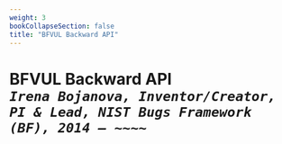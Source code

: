 ```yaml
---
weight: 3
bookCollapseSection: false
title: "BFVUL Backward API"
---
```


<!-- Google tag (gtag.js) -->
<script async src="https://www.googletagmanager.com/gtag/js?id=G-PJ364XPP9F"></script>
<script>
  window.dataLayer = window.dataLayer || [];
  function gtag(){dataLayer.push(arguments);}
  gtag('js', new Date());

  gtag('config', 'G-PJ364XPP9F');
</script>

# BFVUL Backward API <br/>_`Irena Bojanova, Inventor/Creator, PI & Lead, NIST Bugs Framework (BF), 2014 – ~~~~`_

<!-- The BFVUL Backward API provides the BFVUL Tool backwards bugs identification functionality. 

The BF formalism supports a deeper understanding of vulnerabilites as chains of weaknesses and allows for backward bug identficaton from a failure. It enables the development of new statc and dynamic analysis, simulaton, and emulaton algorithms. AI or formal methods-enabled capabilites could be used to identfy bugs and detect, analyze, prioritze, and resolve or mitgate vulnerabilites (i.e., fix the bug or a fault of each vulnerability, respectvely) to secure critcal infrastructure and supply chains.

- BFVUL Backwards --- with BF API Key &rarr; [Inquiry](https://forms.gle/SRZyva5Vn1i4dQQ2A)

  https://samate.nist.gov/services/BF/BF/api/xml?key=yourAPIkey </br>
  https://samate.nist.gov/services/BF/BF/api/xml?key=yourAPIkey

  C# code

      string apiUrl = "https://samate.nist.gov/services/BF/BFVULBackward/api";
      string username = "YourName";
      string apiKey = "YourAPIKey";

      using (HttpClient client = new HttpClient())
      {
          client.DefaultRequestHeaders.Add("usernameH", username);
          client.DefaultRequestHeaders.Add("apiKeyH", apiKey);

          HttpResponseMessage response = await client.GetAsync(apiUrl);

          if (response.IsSuccessStatusCode)
          {
              string responseData = await response.Content.ReadAsStringAsync();
              Console.WriteLine("Response Data: " + responseData);
          }
          else
              Console.WriteLine($"Error: {response.StatusCode} - {response.ReasonPhrase}");
      }


BF CITATION: <br/>
<l style="font-size: 16px; color: #7D3368"> Bojanova I (2024) Bugs Framework (BF): Formalizing Cybersecurity Weaknesses and Vulnerabilities. (National Institute of Standards and Technology, Gaithersburg, MD), NIST Special Publication (SP), NIST SP 800-231. [https://doi.org/10.6028/NIST.SP.800-231](https://doi.org/10.6028/NIST.SP.800-231)</l>  <br/> -->